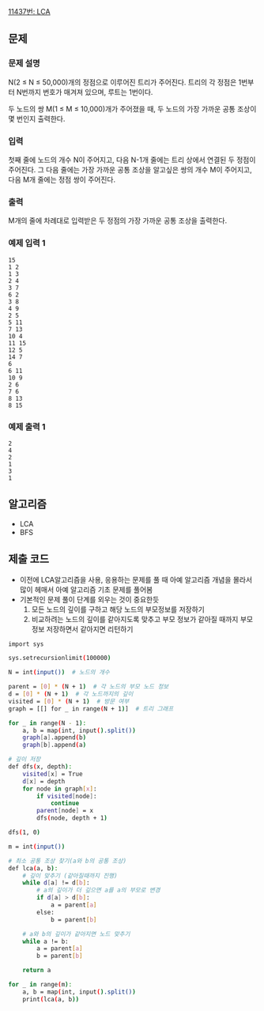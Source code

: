 [11437번: LCA](https://www.acmicpc.net/problem/11437)

## 문제

### 문제 설명

N(2 ≤ N ≤ 50,000)개의 정점으로 이루어진 트리가 주어진다. 트리의 각 정점은 1번부터 N번까지 번호가 매겨져 있으며, 루트는 1번이다.

두 노드의 쌍 M(1 ≤ M ≤ 10,000)개가 주어졌을 때, 두 노드의 가장 가까운 공통 조상이 몇 번인지 출력한다.

### 입력

첫째 줄에 노드의 개수 N이 주어지고, 다음 N-1개 줄에는 트리 상에서 연결된 두 정점이 주어진다. 그 다음 줄에는 가장 가까운 공통 조상을 알고싶은 쌍의 개수 M이 주어지고, 다음 M개 줄에는 정점 쌍이 주어진다.

### 출력

M개의 줄에 차례대로 입력받은 두 정점의 가장 가까운 공통 조상을 출력한다.

### 예제 입력 1

```
15
1 2
1 3
2 4
3 7
6 2
3 8
4 9
2 5
5 11
7 13
10 4
11 15
12 5
14 7
6
6 11
10 9
2 6
7 6
8 13
8 15

```

### 예제 출력 1

```
2
4
2
1
3
1

```

## 알고리즘

- LCA
- BFS

## 제출 코드

- 이전에 LCA알고리즘을 사용, 응용하는 문제를 풀 때 아예 알고리즘 개념을 몰라서 많이 헤매서 아예 알고리즘 기초 문제를 풀어봄
- 기본적인 문제 풀이 단계를 외우는 것이 중요한듯
    1. 모든 노드의 깊이를 구하고 해당 노드의 부모정보를 저장하기
    2. 비교하려는 노드의 깊이를 같아지도록 맞추고 부모 정보가 같아질 때까지 부모정보 저장하면서 같아지면 리턴하기

```bash
import sys

sys.setrecursionlimit(100000)

N = int(input())  # 노드의 개수

parent = [0] * (N + 1)  # 각 노드의 부모 노드 정보
d = [0] * (N + 1)  # 각 노드까지의 깊이
visited = [0] * (N + 1)  # 방문 여부
graph = [[] for _ in range(N + 1)]  # 트리 그래프

for _ in range(N - 1):
    a, b = map(int, input().split())
    graph[a].append(b)
    graph[b].append(a)

# 깊이 저장
def dfs(x, depth):
    visited[x] = True
    d[x] = depth
    for node in graph[x]:
        if visited[node]:
            continue
        parent[node] = x
        dfs(node, depth + 1)

dfs(1, 0)

m = int(input())

# 최소 공통 조상 찾기(a와 b의 공통 조상)
def lca(a, b):
    # 깊이 맞추기 (같아질때까지 진행)
    while d[a] != d[b]:
        # a의 깊이가 더 깊으면 a를 a의 부모로 변경
        if d[a] > d[b]:
            a = parent[a]
        else:
            b = parent[b]

    # a와 b의 깊이가 같아지면 노드 맞추기
    while a != b:
        a = parent[a]
        b = parent[b]

    return a

for _ in range(m):
    a, b = map(int, input().split())
    print(lca(a, b))
```